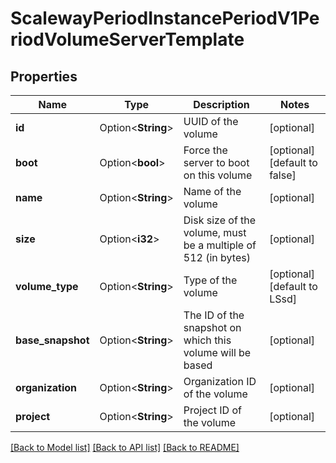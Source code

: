 # ScalewayPeriodInstancePeriodV1PeriodVolumeServerTemplate

## Properties

Name | Type | Description | Notes
------------ | ------------- | ------------- | -------------
**id** | Option<**String**> | UUID of the volume | [optional]
**boot** | Option<**bool**> | Force the server to boot on this volume | [optional][default to false]
**name** | Option<**String**> | Name of the volume | [optional]
**size** | Option<**i32**> | Disk size of the volume, must be a multiple of 512 (in bytes) | [optional]
**volume_type** | Option<**String**> | Type of the volume | [optional][default to LSsd]
**base_snapshot** | Option<**String**> | The ID of the snapshot on which this volume will be based | [optional]
**organization** | Option<**String**> | Organization ID of the volume | [optional]
**project** | Option<**String**> | Project ID of the volume | [optional]

[[Back to Model list]](../README.md#documentation-for-models) [[Back to API list]](../README.md#documentation-for-api-endpoints) [[Back to README]](../README.md)


